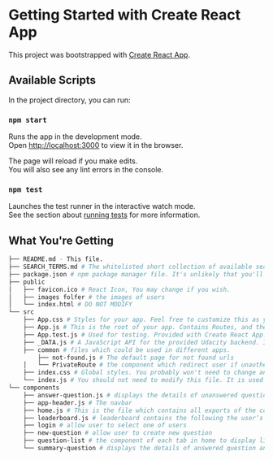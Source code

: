 # Getting Started with Create React App

This project was bootstrapped with [Create React App](https://github.com/facebook/create-react-app).

## Available Scripts

In the project directory, you can run:

### `npm start`

Runs the app in the development mode.\
Open [http://localhost:3000](http://localhost:3000) to view it in the browser.

The page will reload if you make edits.\
You will also see any lint errors in the console.

### `npm test`

Launches the test runner in the interactive watch mode.\
See the section about [running tests](https://facebook.github.io/create-react-app/docs/running-tests) for more information.

## What You're Getting
```bash
├── README.md - This file.
├── SEARCH_TERMS.md # The whitelisted short collection of available search terms for you to use with your app.
├── package.json # npm package manager file. It's unlikely that you'll need to modify this.
├── public
│   ├── favicon.ico # React Icon, You may change if you wish.
│   ├── images folfer # the images of users
│   └── index.html # DO NOT MODIFY
└── src
    ├── App.css # Styles for your app. Feel free to customize this as you desire.
    ├── App.js # This is the root of your app. Contains Routes, and the default route redirects to home page.
    ├── App.test.js # Used for testing. Provided with Create React App. Testing is encouraged, but not required.
    ├── _DATA.js # A JavaScript API for the provided Udacity backend. Instructions for the methods are below.
    ├── common # files which could be used in different apps.
        ├── not-found.js # The default page for not found urls
    │   └── PrivateRoute # the component which redirect user if unauthenticated
    ├── index.css # Global styles. You probably won't need to change anything here.
    └── index.js # You should not need to modify this file. It is used for DOM rendering only.
└── components
    ├── answer-question.js # displays the details of unanswered question and allow the logged-in user to answer it
    ├── app-header.js # The navbar
    ├── home.js # This is the file which contains all exports of the compenent of this folder, to reduce the import statement rows
    ├── leaderboard.js # leaderboard contains the following the user’s name, the user’s picture, the number of questions the user   asked; and the number of questions the user answered.
    ├── login # allow user to select one of users 
    ├── new-question # allow user to create new question
    ├── question-list # the component of each tab in home to display list of questions
    └── summary-question # displays the details of answered question and allow the logged-in user to see his/her answer


